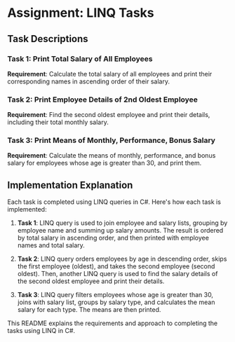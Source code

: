 # Assignment: LINQ Tasks

## Task Descriptions

### Task 1: Print Total Salary of All Employees

**Requirement**: Calculate the total salary of all employees and print their corresponding names in ascending order of their salary.

### Task 2: Print Employee Details of 2nd Oldest Employee

**Requirement**: Find the second oldest employee and print their details, including their total monthly salary.

### Task 3: Print Means of Monthly, Performance, Bonus Salary

**Requirement**: Calculate the means of monthly, performance, and bonus salary for employees whose age is greater than 30, and print them.

## Implementation Explanation

Each task is completed using LINQ queries in C#. Here's how each task is implemented:

1. **Task 1**: LINQ query is used to join employee and salary lists, grouping by employee name and summing up salary amounts. The result is ordered by total salary in ascending order, and then printed with employee names and total salary.

2. **Task 2**: LINQ query orders employees by age in descending order, skips the first employee (oldest), and takes the second employee (second oldest). Then, another LINQ query is used to find the salary details of the second oldest employee and print their details.

3. **Task 3**: LINQ query filters employees whose age is greater than 30, joins with salary list, groups by salary type, and calculates the mean salary for each type. The means are then printed.

This README explains the requirements and approach to completing the tasks using LINQ in C#.
